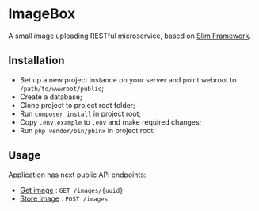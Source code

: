 # ImageBox
A small image uploading RESTful microservice, based on [Slim Framework](http://www.slimframework.com/).

## Installation
- Set up a new project instance on your server and point webroot to `/path/to/wwwroot/public`;
- Create a database;
- Clone project to project root folder;
- Run `composer install` in project root;
- Copy `.env.example` to `.env` and make required changes;
- Run `php vendor/bin/phinx` in project root;

## Usage
Application has next public API endpoints:

- [Get image](docs/api/image/get.md) : `GET /images/{uuid}`
- [Store image](docs/api/image/store.md) : `POST /images`
